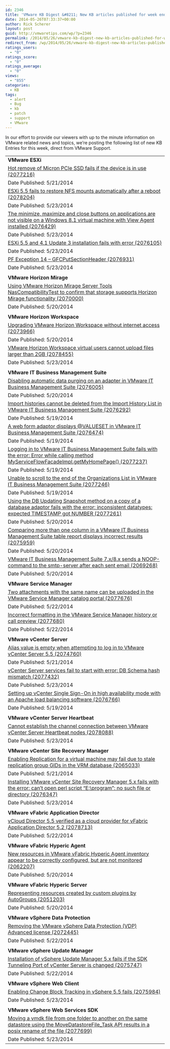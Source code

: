 ```yaml
---
id: 2346
title: 'VMware KB Digest &#8211; New KB articles published for week ending 5/24/14'
date: 2014-05-26T07:33:37+00:00
author: Rick Scherer
layout: post
guid: http://vmwaretips.com/wp/?p=2346
permalink: /2014/05/26/vmware-kb-digest-new-kb-articles-published-for-week-ending-52414/
redirect_from: /wp/2014/05/26/vmware-kb-digest-new-kb-articles-published-for-week-ending-52414/
ratings_users:
  - "0"
ratings_score:
  - "0"
ratings_average:
  - "0"
views:
  - "855"
categories:
  - KB
tags:
  - alert
  - Bug
  - kb
  - patch
  - support
  - VMware
---
```

In our effort to provide our viewers with up to the minute information on VMware related news and topics, we&#8217;re posting the following list of new KB Entries for this week, direct from VMware Support.



<table border="0" cellspacing="0" cellpadding="0">
  <tr>
    <td valign="top" width="727">
      <strong>VMware ESXi</strong>
    </td>
  </tr>
  
  <tr>
    <td valign="top" width="727">
      <a href="http://bit.ly/1olSn4U">Hot remove of Micron PCIe SSD fails if the device is in use (2077216)</a>
    </td>
  </tr>
  
  <tr>
    <td valign="top" width="727">
      Date Published: 5/21/2014
    </td>
  </tr>
  
  <tr>
    <td valign="top" width="727">
      <a href="http://bit.ly/1oA2P6x">ESXi 5.5 fails to restore NFS mounts automatically after a reboot (2078204)</a>
    </td>
  </tr>
  
  <tr>
    <td valign="top" width="727">
      Date Published: 5/23/2014
    </td>
  </tr>
  
  <tr>
    <td valign="top" width="727">
      <a href="http://bit.ly/1olSn4V">The minimize, maximize and close buttons on applications are not visible on a Windows 8.1 virtual machine with View Agent installed (2076429)</a>
    </td>
  </tr>
  
  <tr>
    <td valign="top" width="727">
      Date Published: 5/23/2014
    </td>
  </tr>
  
  <tr>
    <td valign="top" width="727">
      <a href="http://bit.ly/1oA2QHG">ESXi 5.5 and 4.1 Update 3 installation fails with error (2076105)</a>
    </td>
  </tr>
  
  <tr>
    <td valign="top" width="727">
      Date Published: 5/23/2014
    </td>
  </tr>
  
  <tr>
    <td valign="top" width="727">
      <a href="http://bit.ly/1oA2QHH">PF Exception 14 – GFCPutSectionHeader (2076931)</a>
    </td>
  </tr>
  
  <tr>
    <td valign="top" width="727">
      Date Published: 5/23/2014
    </td>
  </tr>
  
  <tr>
    <td valign="top" width="727">
    </td>
  </tr>
  
  <tr>
    <td valign="top" width="727">
      <strong>VMware Horizon Mirage</strong>
    </td>
  </tr>
  
  <tr>
    <td valign="top" width="727">
      <a href="http://bit.ly/1oA2P6A">Using VMware Horizon Mirage Server Tools NasCompatibilityTest to confirm that storage supports Horizon Mirage functionality (2070000)</a>
    </td>
  </tr>
  
  <tr>
    <td valign="top" width="727">
      Date Published: 5/20/2014
    </td>
  </tr>
  
  <tr>
    <td valign="top" width="727">
    </td>
  </tr>
  
  <tr>
    <td valign="top" width="727">
      <strong>VMware Horizon Workspace</strong>
    </td>
  </tr>
  
  <tr>
    <td valign="top" width="727">
      <a href="http://bit.ly/1oA2QHI">Upgrading VMware Horizon Workspace without internet access (2073966)</a>
    </td>
  </tr>
  
  <tr>
    <td valign="top" width="727">
      Date Published: 5/20/2014
    </td>
  </tr>
  
  <tr>
    <td valign="top" width="727">
      <a href="http://bit.ly/1olSkWP">VMware Horizon Workspace virtual users cannot upload files larger than 2GB (2078455)</a>
    </td>
  </tr>
  
  <tr>
    <td valign="top" width="727">
      Date Published: 5/23/2014
    </td>
  </tr>
  
  <tr>
    <td valign="top" width="727">
    </td>
  </tr>
  
  <tr>
    <td valign="top" width="727">
      <strong>VMware IT Business Management Suite</strong>
    </td>
  </tr>
  
  <tr>
    <td valign="top" width="727">
      <a href="http://bit.ly/1oA2QHL">Disabling automatic data purging on an adapter in VMware IT Business Management Suite (2076005)</a>
    </td>
  </tr>
  
  <tr>
    <td valign="top" width="727">
      Date Published: 5/20/2014
    </td>
  </tr>
  
  <tr>
    <td valign="top" width="727">
      <a href="http://bit.ly/1olSn4Z">Import histories cannot be deleted from the Import History List in VMware IT Business Management Suite (2076292)</a>
    </td>
  </tr>
  
  <tr>
    <td valign="top" width="727">
      Date Published: 5/19/2014
    </td>
  </tr>
  
  <tr>
    <td valign="top" width="727">
      <a href="http://bit.ly/1oA2QY0">A web form adaptor displays @VALUESET in VMware IT Business Management Suite (2076474)</a>
    </td>
  </tr>
  
  <tr>
    <td valign="top" width="727">
      Date Published: 5/19/2014
    </td>
  </tr>
  
  <tr>
    <td valign="top" width="727">
      <a href="http://bit.ly/1olSn50">Logging in to VMware IT Business Management Suite fails with the error: Error while calling method MyServiceFlowFacadeImpl.getMyHomePage() (2077237)</a>
    </td>
  </tr>
  
  <tr>
    <td valign="top" width="727">
      Date Published: 5/19/2014
    </td>
  </tr>
  
  <tr>
    <td valign="top" width="727">
      <a href="http://bit.ly/1oA2P6D">Unable to scroll to the end of the Organizations List in VMware IT Business Management Suite (2077246)</a>
    </td>
  </tr>
  
  <tr>
    <td valign="top" width="727">
      Date Published: 5/19/2014
    </td>
  </tr>
  
  <tr>
    <td valign="top" width="727">
      <a href="http://bit.ly/1olSkWS">Using the DB Updating Snapshot method on a copy of a database adaptor fails with the error: inconsistent datatypes: expected TIMESTAMP got NUMBER (2077261)</a>
    </td>
  </tr>
  
  <tr>
    <td valign="top" width="727">
      Date Published: 5/20/2014
    </td>
  </tr>
  
  <tr>
    <td valign="top" width="727">
      <a href="http://bit.ly/1oA2QY3">Comparing more than one column in a VMware IT Business Management Suite table report displays incorrect results (2075959)</a>
    </td>
  </tr>
  
  <tr>
    <td valign="top" width="727">
      Date Published: 5/20/2014
    </td>
  </tr>
  
  <tr>
    <td valign="top" width="727">
      <a href="http://bit.ly/1olSn57">VMware IT Business Management Suite 7.x/8.x sends a NOOP-command to the smtp-server after each sent email (2069268)</a>
    </td>
  </tr>
  
  <tr>
    <td valign="top" width="727">
      Date Published: 5/20/2014
    </td>
  </tr>
  
  <tr>
    <td valign="top" width="727">
    </td>
  </tr>
  
  <tr>
    <td valign="top" width="727">
      <strong>VMware Service Manager </strong>
    </td>
  </tr>
  
  <tr>
    <td valign="top" width="727">
      <a href="http://bit.ly/1olSkWV">Two attachments with the same name can be uploaded in the VMware Service Manager catalog portal (2077676)</a>
    </td>
  </tr>
  
  <tr>
    <td valign="top" width="727">
      Date Published: 5/22/2014
    </td>
  </tr>
  
  <tr>
    <td valign="top" width="727">
      <a href="http://bit.ly/1oA2P6E">Incorrect formatting in the VMware Service Manager history or call preview (2077680)</a>
    </td>
  </tr>
  
  <tr>
    <td valign="top" width="727">
      Date Published: 5/22/2014
    </td>
  </tr>
  
  <tr>
    <td valign="top" width="727">
    </td>
  </tr>
  
  <tr>
    <td valign="top" width="727">
      <strong>VMware vCenter Server</strong>
    </td>
  </tr>
  
  <tr>
    <td valign="top" width="727">
      <a href="http://bit.ly/1olSkWW">Alias value is empty when attempting to log in to VMware vCenter Server 5.5 (2074760)</a>
    </td>
  </tr>
  
  <tr>
    <td valign="top" width="727">
      Date Published: 5/21/2014
    </td>
  </tr>
  
  <tr>
    <td valign="top" width="727">
      <a href="http://bit.ly/1oA2QY8">vCenter Server services fail to start with error: DB Schema hash mismatch (2077432)</a>
    </td>
  </tr>
  
  <tr>
    <td valign="top" width="727">
      Date Published: 5/23/2014
    </td>
  </tr>
  
  <tr>
    <td valign="top" width="727">
      <a href="http://bit.ly/1oA2P6G">Setting up vCenter Single Sign-On in high availability mode with an Apache load balancing software (2076766)</a>
    </td>
  </tr>
  
  <tr>
    <td valign="top" width="727">
      Date Published: 5/19/2014
    </td>
  </tr>
  
  <tr>
    <td valign="top" width="727">
    </td>
  </tr>
  
  <tr>
    <td valign="top" width="727">
      <strong>VMware vCenter Server Heartbeat</strong>
    </td>
  </tr>
  
  <tr>
    <td valign="top" width="727">
      <a href="http://bit.ly/1oA2P6H">Cannot establish the channel connection between VMware vCenter Server Heartbeat nodes (2078088)</a>
    </td>
  </tr>
  
  <tr>
    <td valign="top" width="727">
      Date Published: 5/23/2014
    </td>
  </tr>
  
  <tr>
    <td valign="top" width="727">
    </td>
  </tr>
  
  <tr>
    <td valign="top" width="727">
      <strong>VMware vCenter Site Recovery Manager</strong>
    </td>
  </tr>
  
  <tr>
    <td valign="top" width="727">
      <a href="http://bit.ly/1olSnlr">Enabling Replication for a virtual machine may fail due to stale replication group GIDs in the VRM database (2065033)</a>
    </td>
  </tr>
  
  <tr>
    <td valign="top" width="727">
      Date Published: 5/21/2014
    </td>
  </tr>
  
  <tr>
    <td valign="top" width="727">
      <a href="http://bit.ly/1oA2PmV">Installing VMware vCenter Site Recovery Manager 5.x fails with the error: can’t open perl script “E:\program”: no such file or directory (2076347)</a>
    </td>
  </tr>
  
  <tr>
    <td valign="top" width="727">
      Date Published: 5/23/2014
    </td>
  </tr>
  
  <tr>
    <td valign="top" width="727">
    </td>
  </tr>
  
  <tr>
    <td valign="top" width="727">
      <strong>VMware vFabric Application Director </strong>
    </td>
  </tr>
  
  <tr>
    <td valign="top" width="727">
      <a href="http://bit.ly/1olSkX1">vCloud Director 5.5 verified as a cloud provider for vFabric Application Director 5.2 (2078713)</a>
    </td>
  </tr>
  
  <tr>
    <td valign="top" width="727">
      Date Published: 5/22/2014
    </td>
  </tr>
  
  <tr>
    <td valign="top" width="727">
    </td>
  </tr>
  
  <tr>
    <td valign="top" width="727">
      <strong>VMware vFabric Hyperic Agent </strong>
    </td>
  </tr>
  
  <tr>
    <td valign="top" width="727">
      <a href="http://bit.ly/1oA2PmX">New resources in VMware vFabric Hyperic Agent inventory appear to be correctly configured, but are not monitored (2062207)</a>
    </td>
  </tr>
  
  <tr>
    <td valign="top" width="727">
      Date Published: 5/20/2014
    </td>
  </tr>
  
  <tr>
    <td valign="top" width="727">
    </td>
  </tr>
  
  <tr>
    <td valign="top" width="727">
      <strong>VMware vFabric Hyperic Server</strong>
    </td>
  </tr>
  
  <tr>
    <td valign="top" width="727">
      <a href="http://bit.ly/1olSnlu">Representing resources created by custom plugins by AutoGroups (2051203)</a>
    </td>
  </tr>
  
  <tr>
    <td valign="top" width="727">
      Date Published: 5/20/2014
    </td>
  </tr>
  
  <tr>
    <td valign="top" width="727">
    </td>
  </tr>
  
  <tr>
    <td valign="top" width="727">
      <strong>VMware vSphere Data Protection </strong>
    </td>
  </tr>
  
  <tr>
    <td valign="top" width="727">
      <a href="http://bit.ly/1oA2QYh">Removing the VMware vSphere Data Protection (VDP) Advanced license (2072445)</a>
    </td>
  </tr>
  
  <tr>
    <td valign="top" width="727">
      Date Published: 5/22/2014
    </td>
  </tr>
  
  <tr>
    <td valign="top" width="727">
    </td>
  </tr>
  
  <tr>
    <td valign="top" width="727">
      <strong>VMware vSphere Update Manager </strong>
    </td>
  </tr>
  
  <tr>
    <td valign="top" width="727">
      <a href="http://bit.ly/1olSnlz">Installation of vSphere Update Manager 5.x fails if the SDK Tunneling Port of vCenter Server is changed (2075747)</a>
    </td>
  </tr>
  
  <tr>
    <td valign="top" width="727">
      Date Published: 5/22/2014
    </td>
  </tr>
  
  <tr>
    <td valign="top" width="727">
    </td>
  </tr>
  
  <tr>
    <td valign="top" width="727">
      <strong>VMware vSphere Web Client</strong>
    </td>
  </tr>
  
  <tr>
    <td valign="top" width="727">
      <a href="http://bit.ly/1oA2PmY">Enabling Change Block Tracking in vSphere 5.5 fails (2075984)</a>
    </td>
  </tr>
  
  <tr>
    <td valign="top" width="727">
      Date Published: 5/23/2014
    </td>
  </tr>
  
  <tr>
    <td valign="top" width="727">
    </td>
  </tr>
  
  <tr>
    <td valign="top" width="727">
      <strong>VMware vSphere Web Services SDK </strong>
    </td>
  </tr>
  
  <tr>
    <td valign="top" width="727">
      <a href="http://bit.ly/1olSnlE">Moving a vmdk file from one folder to another on the same datastore using the MoveDatastoreFile_Task API results in a posix rename of the file (2077699)</a>
    </td>
  </tr>
  
  <tr>
    <td valign="top" width="727">
      Date Published: 5/23/2014
    </td>
  </tr>
</table>

<div class="feedflare">
</div>